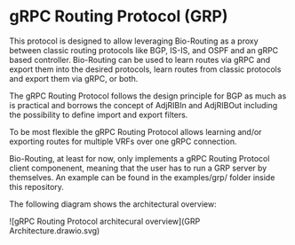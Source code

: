 # gRPC Routing Protocol (GRP)

This protocol is designed to allow leveraging Bio-Routing as a proxy between classic routing protocols like BGP, IS-IS, and OSPF and an gRPC based controller.
Bio-Routing can be used to learn routes via gRPC and export them into the desired protocols, learn routes from classic protocols and export them via gRPC, or both.

The gRPC Routing Protocol follows the design principle for BGP as much as is practical and borrows the concept of AdjRIBIn and AdjRIBOut including the possibility to define import and export filters.

To be most flexible the gRPC Routing Protocol allows learning and/or exporting routes for multiple VRFs over one gRPC connection.

Bio-Routing, at least for now, only implements a gRPC Routing Protocol client componenent, meaning that the user has to run a GRP server by themselves. An example can be found in the examples/grp/ folder inside this repository.

The following diagram shows the architectural overview:

![gRPC Routing Protocol architecural overview](GRP Architecture.drawio.svg)